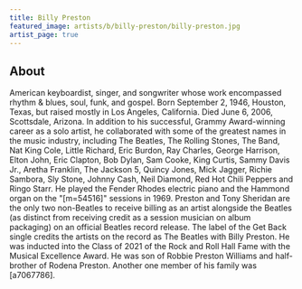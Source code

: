 ```yaml
---
title: Billy Preston
featured_image: artists/b/billy-preston/billy-preston.jpg
artist_page: true
---
```

## About

American keyboardist, singer, and songwriter whose work encompassed rhythm & blues, soul, funk, and gospel. Born September 2, 1946, Houston, Texas, but raised mostly in Los Angeles, California. Died June 6, 2006, Scottsdale, Arizona.
In addition to his successful, Grammy Award-winning career as a solo artist, he collaborated with some of the greatest names in the music industry, including The Beatles, The Rolling Stones, The Band, Nat King Cole, Little Richard, Eric Burdon, Ray Charles, George Harrison, Elton John, Eric Clapton, Bob Dylan, Sam Cooke, King Curtis, Sammy Davis Jr., Aretha Franklin, The Jackson 5, Quincy Jones, Mick Jagger, Richie Sambora, Sly Stone, Johnny Cash, Neil Diamond, Red Hot Chili Peppers and Ringo Starr. He played the Fender Rhodes electric piano and the Hammond organ on the "[m=54516]" sessions in 1969.
Preston and Tony Sheridan are the only two non-Beatles to receive billing as an artist alongside the Beatles (as distinct from receiving credit as a session musician on album packaging) on an official Beatles record release. The label of the Get Back single credits the artists on the record as The Beatles with Billy Preston.
He was inducted into the Class of 2021 of the Rock and Roll Hall Fame with the Musical Excellence Award.
He was son of Robbie Preston Williams and half-brother of Rodena Preston. Another one member of his family was [a7067786].

